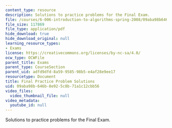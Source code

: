 ```yaml
---
content_type: resource
description: Solutions to practice problems for the Final Exam.
file: /courses/6-006-introduction-to-algorithms-spring-2008/09aba98b646b8e925c8b71a1c12cbb56_final_soln.pdf
file_size: 117869
file_type: application/pdf
hide_download: true
hide_download_original: null
learning_resource_types:
- Exams
license: https://creativecommons.org/licenses/by-nc-sa/4.0/
ocw_type: OCWFile
parent_title: Exams
parent_type: CourseSection
parent_uid: adfd9dfd-8a59-9585-98b5-e4af28e9ee17
resourcetype: Document
title: Final Practice Problem Solutions
uid: 09aba98b-646b-8e92-5c8b-71a1c12cbb56
video_files:
  video_thumbnail_file: null
video_metadata:
  youtube_id: null
---
```

Solutions to practice problems for the Final Exam.